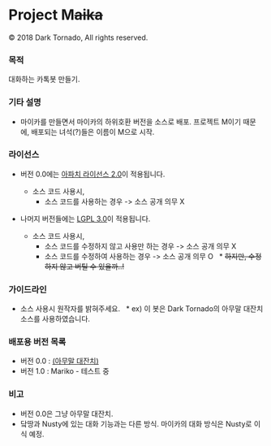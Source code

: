 # Project M<s>aika</s>

© 2018 Dark Tornado, All rights reserved.

### 목적
 대화하는 카톡봇 만들기.

### 기타 설명
- 마이카를 만들면서 마이카의 하위호환 버전을 소스로 배포. 프로젝트 M이기 때문에, 배포되는 녀석(?)들은 이름이 M으로 시작.

### 라이선스
* 버전 0.0에는 [아파치 라이선스 2.0](http://www.apache.org/licenses/LICENSE-2.0)이 적용됩니다.
  * 소스 코드 사용시,
    * 소스 코드를 사용하는 경우 -> 소스 공개 의무 X

* 나머지 버전들에는 [LGPL 3.0](http://www.gnu.org/licenses/lgpl-3.0.html)이 적용됩니다.
  * 소스 코드 사용시,
    * 소스 코드를 수정하지 않고 사용만 하는 경우 -> 소스 공개 의무 X
    * 소스 코드를 수정하여 사용하는 경우 -> 소스 공개 의무 O
    * ~~하지만, 수정하지 않고 버틸 수 있을까..!~~

### 가이드라인
 * 소스 사용시 원작자를 밝혀주세요.
   * ex) 이 봇은 Dark Tornado의 아무말 대잔치 소스를 사용하였습니다.

### 배포용 버전 목록
- 버전 0.0 : [(아무말 대잔치)](https://github.com/DarkTornado/ProjectM/blob/master/0.%20자동%20학습%20%26%20아무말%20대잔치.js)
- 버전 1.0 : Mariko - 테스트 중

### 비고
- 버전 0.0은 그냥 아무말 대잔치.
- 닼땅과 Nusty에 있는 대화 기능과는 다른 방식. 마이카의 대화 방식은 Nusty로 이식 예정.
